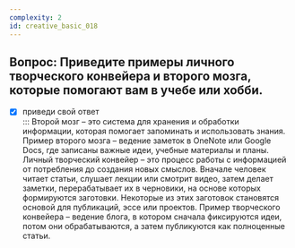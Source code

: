 ```yaml
---
complexity: 2
id: creative_basic_018
---
```

## Вопрос: Приведите примеры личного творческого конвейера и второго мозга, которые помогают вам в учебе или хобби.

- [x] приведи свой ответ  
  ::: Второй мозг – это система для хранения и обработки информации, которая помогает запоминать и использовать знания. Пример второго мозга – ведение заметок в OneNote или Google Docs, где записаны важные идеи, учебные материалы и планы. Личный творческий конвейер – это процесс работы с информацией от потребления до создания новых смыслов. Вначале человек читает статьи, слушает лекции или смотрит видео, затем делает заметки, перерабатывает их в черновики, на основе которых формируются заготовки. Некоторые из этих заготовок становятся основой для публикаций, эссе или проектов. Пример творческого конвейера – ведение блога, в котором сначала фиксируются идеи, потом они обрабатываются, а затем публикуются как полноценные статьи.
